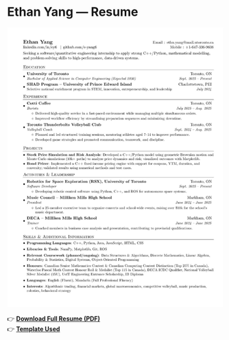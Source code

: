 # Ethan Yang — Resume

[![Resume Preview](https://github.com/e-yang6/personal-resume/blob/main/Ethan_Yang_Resume_Preview.jpg)](https://github.com/e-yang6/personal-resume/blob/main/Ethan_Yang_Resume.pdf)

👉 **[Download Full Resume (PDF)](Ethan_Yang_Resume.pdf)** \
👉 **[Template Used](https://github.com/sb2nov/resume)**
